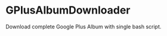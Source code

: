 GPlusAlbumDownloader
====================

Download complete Google Plus Album with single bash script.